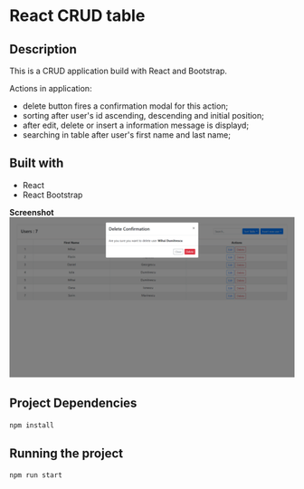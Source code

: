 # React CRUD table

## Description
This is a CRUD application build with React and Bootstrap.

Actions in application:
* delete button fires a confirmation modal for this action;
* sorting after user's id ascending, descending and initial position;
* after edit, delete or insert a information message is displayd;
* searching in table after user's first name and last name;

## Built with
* React
* React Bootstrap

__Screenshot__
![alt text](https://raw.githubusercontent.com/AndreiGolopenta/React-CRUD/master/screenshot.png)


## Project Dependencies
`npm install`

## Running the project
```cli
npm run start
```




